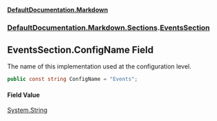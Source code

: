 #### [DefaultDocumentation\.Markdown](../../../../index.md 'index')
### [DefaultDocumentation\.Markdown\.Sections](../../../../index.md#DefaultDocumentation.Markdown.Sections 'DefaultDocumentation\.Markdown\.Sections').[EventsSection](index.md 'DefaultDocumentation\.Markdown\.Sections\.EventsSection')

## EventsSection\.ConfigName Field

The name of this implementation used at the configuration level\.

```csharp
public const string ConfigName = "Events";
```

#### Field Value
[System\.String](https://learn.microsoft.com/en-us/dotnet/api/system.string 'System\.String')